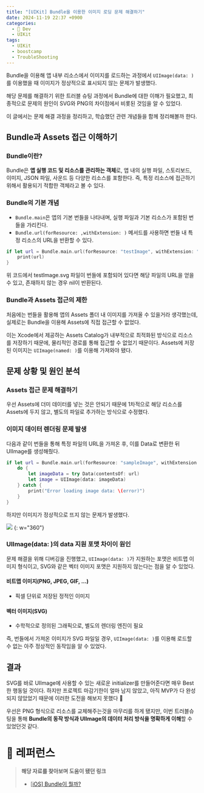```yaml
---
title: "[UIKit] Bundle을 이용한 이미지 로딩 문제 해결하기"
date: 2024-11-19 22:37 +0900
categories:
  - 🍎 Dev
  - UIKit
tags:
  - UIKit
  - boostcamp
  - TroubleShooting
---
```

Bundle을 이용해 앱 내부 리소스에서 이미지를 로드하는 과정에서 `UIImage(data: )`를 이용했을 때 이미지가 정상적으로 표시되지 않는 문제가 발생했다. 

해당 문제를 해결하기 위한 트러블 슈팅 과정에서 Bundle에 대한 이해가 필요했고, 최종적으로 문제의 원인이 SVG와 PNG의 차이점에서 비롯된 것임을 알 수 있었다. 

이 글에서는 문제 해결 과정을 정리하고, 학습했던 관련 개념들을 함께 정리해볼까 한다.

## Bundle과 Assets 접근 이해하기
### Bundle이란?
Bundle은 **앱 실행 코드 및 리소스를 관리하는 객체**로, 앱 내의 실행 파일, 스토리보드, 이미지, JSON 파일, 사운드 등 다양한 리소스를 포함한다. 즉, 특정 리소스에 접근하기 위해서 활용되기 적합한 객체라고 볼 수 있다.
### Bundle의 기본 개념
- `Bundle.main`은 앱의 기본 번들을 나타내며, 실행 파일과 기본 리소스가 포함된 번들을 가리킨다.
- `Bundle.url(forResource: ,withExtension: )` 메서드를 사용하면 번들 내 특정 리소스의 URL을 반환할 수 있다.
```swift
if let url = Bundle.main.url(forResource: "testImage", withExtension: "svg") {
    print(url)
}
```
위 코드에서 testImage.svg 파일이 번들에 포함되어 있다면 해당 파일의 URL을 얻을 수 있고, 존재하지 않는 경우 nil이 반환된다.

### Bundle과 Assets 접근의 제한
처음에는 번들을 활용해 앱의 Assets 폴더 내 이미지를 가져올 수 있을거라 생각했는데, 실제로는 Bundle을 이용해 Assets에 직접 접근할 수 없었다.

이는 Xcode에서 제공하는 Assets Catalog가 내부적으로 최적화된 방식으로 리소스를 저장하기 때문에, 물리적인 경로를 통해 접근할 수 없었기 때문이다. Assets에 저장된 이미지는 `UIImage(named: )`를 이용해 가져와야 됐다.

## 문제 상황 및 원인 분석
### Assets 접근 문제 해결하기
우선 Assets에 더미 데이터를 넣는 것은 안되기 때문에 1차적으로 해당 리소스를 Assets에 두지 않고, 별도의 파일로 추가하는 방식으로 수정했다.

### 이미지 데이터 렌더링 문제 발생

다음과 같이 번들을 통해 특정 파일의 URL을 가져온 후, 이를 Data로 변환한 뒤 UIImage를 생성해줬다.

```swift
if let url = Bundle.main.url(forResource: "sampleImage", withExtension: "png") {
    do {
        let imageData = try Data(contentsOf: url)
        let image = UIImage(data: imageData)
    } catch {
        print("Error loading image data: \(error)")
    }
}
```

하지만 이미지가 정상적으로 뜨지 않는 문제가 발생했다.

![](assets/img/post/2024/11_19_이미지_렌더링_오류.png) 
{: w="360"}


### UIImage(data: )의 data 지원 포맷 차이이 원인

문제 해결을 위해 디버깅을 진행했고, `UIImage(data: )`가 지원하는 포맷은 비트맵 이미지 형식이고, SVG와 같은 벡터 이미지 포맷은 지원하지 않는다는 점을 알 수 있었다.

#### 비트맵 이미지(PNG, JPEG, GIF, ...)
- 픽셀 단위로 저장된 정적인 이미지
#### 벡터 이미지(SVG)
- 수학적으로 정의된 그래픽으로, 별도의 렌더링 엔진이 필요

즉, 번들에서 가져온 이미지가 SVG 파일일 경우, `UIImage(data: )`를 이용해 로드할 수 없는 아주 정상적인 동작임을 알 수 있었다.

## 결과
SVG를 바로 UIImage에 사용할 수 있는 새로운 initializer를 만들어준다면 매우 Best한 행동일 것이다. 하지만 프로젝트 마감기한이 얼마 남지 않았고, 아직 MVP가 다 완성되지 않았었기 때문에 이러한 도전을 해보지 못했다 🥲

우선은 PNG 형식으로 리소스를 교체해주는것을 마무리를 하게 됐지만, 이번 트러블슈팅을 통해 **Bundle의 동작 방식과 UIImage의 데이터 처리 방식을 명확하게 이해**할 수 있었던것 같다.

# 🔗 레퍼런스
> **해당 자료를 찾아보며 도움이 됐던 링크**
>- [[iOS\] Bundle이 뭘까?](https://leeari95.tistory.com/46)